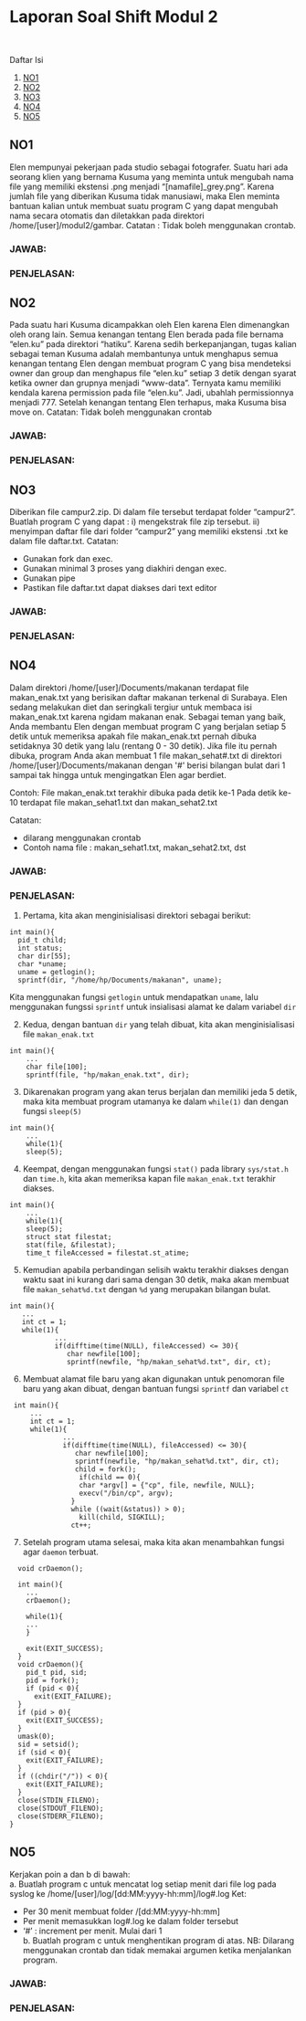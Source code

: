 # Laporan Soal Shift Modul 2
<br />

Daftar Isi
1. [NO1](#NO1)
2. [NO2](#NO2)
3. [NO3](#NO3)
4. [NO4](#NO4)
5. [NO5](#NO5)

## NO1
Elen mempunyai pekerjaan pada studio sebagai fotografer. Suatu hari ada seorang klien yang bernama Kusuma yang meminta untuk mengubah nama file yang memiliki ekstensi .png menjadi “[namafile]_grey.png”. Karena jumlah file yang diberikan Kusuma tidak manusiawi, maka Elen meminta bantuan kalian untuk membuat suatu program C yang dapat mengubah nama secara otomatis dan diletakkan pada direktori /home/[user]/modul2/gambar.
Catatan : Tidak boleh menggunakan crontab.

### JAWAB:

### PENJELASAN:


## NO2
Pada suatu hari Kusuma dicampakkan oleh Elen karena Elen dimenangkan oleh orang lain. Semua kenangan tentang Elen berada pada file bernama “elen.ku” pada direktori “hatiku”. Karena sedih berkepanjangan, tugas kalian sebagai teman Kusuma adalah membantunya untuk menghapus semua kenangan tentang Elen dengan membuat program C yang bisa mendeteksi owner dan group dan menghapus file “elen.ku” setiap 3 detik dengan syarat ketika owner dan grupnya menjadi “www-data”. Ternyata kamu memiliki kendala karena permission pada file “elen.ku”. Jadi, ubahlah permissionnya menjadi 777. Setelah kenangan tentang Elen terhapus, maka Kusuma bisa move on.
Catatan: Tidak boleh menggunakan crontab

### JAWAB:

### PENJELASAN:


## NO3
Diberikan file campur2.zip. Di dalam file tersebut terdapat folder “campur2”. 
Buatlah program C yang dapat :
i)  mengekstrak file zip tersebut.
ii) menyimpan daftar file dari folder “campur2” yang memiliki ekstensi .txt ke dalam file daftar.txt. 
Catatan:  
- Gunakan fork dan exec.
- Gunakan minimal 3 proses yang diakhiri dengan exec.
- Gunakan pipe
- Pastikan file daftar.txt dapat diakses dari text editor

### JAWAB:

### PENJELASAN:


## NO4
Dalam direktori /home/[user]/Documents/makanan terdapat file makan_enak.txt yang berisikan daftar makanan terkenal di Surabaya. Elen sedang melakukan diet dan seringkali tergiur untuk membaca isi makan_enak.txt karena ngidam makanan enak. Sebagai teman yang baik, Anda membantu Elen dengan membuat program C yang berjalan setiap 5 detik untuk memeriksa apakah file makan_enak.txt pernah dibuka setidaknya 30 detik yang lalu (rentang 0 - 30 detik).
Jika file itu pernah dibuka, program Anda akan membuat 1 file makan_sehat#.txt di direktori /home/[user]/Documents/makanan dengan '#' berisi bilangan bulat dari 1 sampai tak hingga untuk mengingatkan Elen agar berdiet.

Contoh:
File makan_enak.txt terakhir dibuka pada detik ke-1
Pada detik ke-10 terdapat file makan_sehat1.txt dan makan_sehat2.txt

Catatan:
- dilarang menggunakan crontab
- Contoh nama file : makan_sehat1.txt, makan_sehat2.txt, dst

### JAWAB: 

### PENJELASAN:
1. Pertama, kita akan menginisialisasi direktori sebagai berikut:
```
int main(){
  pid_t child;
  int status;
  char dir[55];
  char *uname;
  uname = getlogin();
  sprintf(dir, "/home/hp/Documents/makanan", uname);
  ```
  Kita menggunakan fungsi ``getlogin`` untuk mendapatkan ``uname``, lalu menggunakan fungssi ``sprintf`` untuk insialisasi alamat ke dalam variabel ``dir``
  
  2. Kedua, dengan bantuan ``dir`` yang telah dibuat, kita akan menginisialisasi file ``makan_enak.txt``
  ```
  int main(){
      ...
      char file[100];
      sprintf(file, "hp/makan_enak.txt", dir);
  ```
  
  3. Dikarenakan program yang akan terus berjalan dan memiliki jeda 5 detik, maka kita membuat program utamanya ke dalam ``while(1)`` dan dengan fungsi ``sleep(5)``
  ```
  int main(){
      ...
      while(1){
      sleep(5);
 ```
 
 4. Keempat, dengan menggunakan fungsi ``stat()`` pada library ``sys/stat.h`` dan ``time.h``, kita akan memeriksa kapan file ``makan_enak.txt`` terakhir diakses.
  ```
  int main(){
      ...
      while(1){
      sleep(5);
      struct stat filestat;
      stat(file, &filestat);
      time_t fileAccessed = filestat.st_atime;
 ```
 
 5. Kemudian apabila perbandingan selisih waktu terakhir diakses dengan waktu saat ini kurang dari sama dengan 30 detik, maka akan membuat file ``makan_sehat%d.txt`` dengan ``%d`` yang merupakan bilangan bulat.
   ```
  int main(){
      ...
      int ct = 1;
      while(1){
              ...
              if(difftime(time(NULL), fileAccessed) <= 30){
                 char newfile[100];
                 sprintf(newfile, "hp/makan_sehat%d.txt", dir, ct);
 ```
 6. Membuat alamat file baru yang akan digunakan untuk penomoran file baru yang akan dibuat, dengan bantuan fungsi ``sprintf`` dan variabel ``ct``
 ```
  int main(){
      ...
      int ct = 1;
      while(1){
              ...
              if(difftime(time(NULL), fileAccessed) <= 30){
                 char newfile[100];
                 sprintf(newfile, "hp/makan_sehat%d.txt", dir, ct);
                 child = fork();
                  if(child == 0){
                  char *argv[] = {"cp", file, newfile, NULL};
                  execv("/bin/cp", argv);
                } 
                while ((wait(&status)) > 0); 
	              kill(child, SIGKILL);
                ct++;
 ```
7. Setelah program utama selesai, maka kita akan menambahkan fungsi agar ``daemon`` terbuat.
```
  void crDaemon();
  
  int main(){
    ...
    crDaemon();
    
    while(1){
    ...
    }
    
    exit(EXIT_SUCCESS);
  }
  void crDaemon(){
    pid_t pid, sid;
    pid = fork();
    if (pid < 0){
      exit(EXIT_FAILURE);
  }
  if (pid > 0){
    exit(EXIT_SUCCESS);
  }
  umask(0);
  sid = setsid();
  if (sid < 0){
    exit(EXIT_FAILURE);
  }
  if ((chdir("/")) < 0){
    exit(EXIT_FAILURE);
  }
  close(STDIN_FILENO);
  close(STDOUT_FILENO);
  close(STDERR_FILENO);
}
```


## NO5
Kerjakan poin a dan b di bawah:<br />
a. Buatlah program c untuk mencatat log setiap menit dari file log pada syslog ke /home/[user]/log/[dd:MM:yyyy-hh:mm]/log#.log
Ket:
- Per 30 menit membuat folder /[dd:MM:yyyy-hh:mm]
- Per menit memasukkan log#.log ke dalam folder tersebut
- ‘#’ : increment per menit. Mulai dari 1 <br />
b. Buatlah program c untuk menghentikan program di atas.
NB: Dilarang menggunakan crontab dan tidak memakai argumen ketika menjalankan program.

### JAWAB:

### PENJELASAN:
